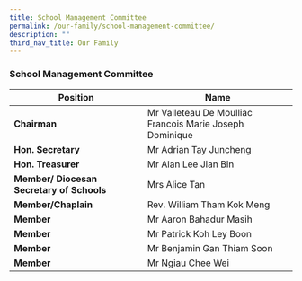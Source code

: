 ```yaml
---
title: School Management Committee
permalink: /our-family/school-management-committee/
description: ""
third_nav_title: Our Family
---
```

### School Management Committee

| Position | Name |
| --- | --- |
| **Chairman** | Mr Valleteau De Moulliac Francois Marie Joseph Dominique |
| **Hon. Secretary** | Mr Adrian Tay Juncheng |
| **Hon. Treasurer** | Mr Alan Lee Jian Bin |
| **Member/ Diocesan Secretary of Schools** | Mrs Alice Tan |
| **Member/Chaplain** | Rev. William Tham Kok Meng |
| **Member** | Mr Aaron Bahadur Masih |
| **Member** | Mr Patrick Koh Ley Boon|
| **Member** | Mr Benjamin Gan Thiam Soon |
| **Member** | Mr Ngiau Chee Wei |